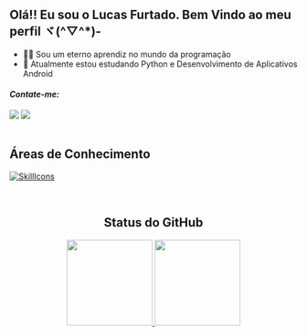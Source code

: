 ## Olá!! Eu sou o Lucas Furtado. Bem Vindo ao meu perfil ヾ(^▽^*)-

- 👨‍🎓 Sou um eterno aprendiz no mundo da programação
- 🌱 Atualmente estou estudando Python e Desenvolvimento de Aplicativos Android

<h4><i>Contate-me:</i></h4>    
<a href="https://www.linkedin.com/in/lucas-furtado-souza" target="_blank" rel="noopener noreferrer"><img src="https://img.shields.io/badge/-LinkedIn-%230077B5?style=for-the-badge&logo=linkedin&logoColor=white"></a>
<a href="mailto:lucasfurtado256@gmail.com" target="_blank" rel="noopener noreferrer"><img src="https://img.shields.io/badge/Gmail-D14836?style=for-the-badge&logo=gmail&logoColor=white"></a>
<br><br>



## Áreas de Conhecimento
[![SkillIcons](https://skillicons.dev/icons?i=cs,mysql,html,css,bootstrap,js,php)](https://skillicons.dev)

<br>


<div align="center">
  <h2>Status do GitHub</h2>
</div>
<div align="center">
  <div>
  <a href="https://github.com/lucasfurtadosouza">
  <img height="150em" src="https://github-readme-stats.vercel.app/api?username=lucasfurtadosouza&show_icons=true&theme=dracula&include_all_commits=true&count_private=true"/>
  <img height="150em" src="https://github-readme-stats.vercel.app/api/top-langs/?username=lucasfurtadosouza&layout=compact&langs_count=7&theme=dracula"/>
</div>
